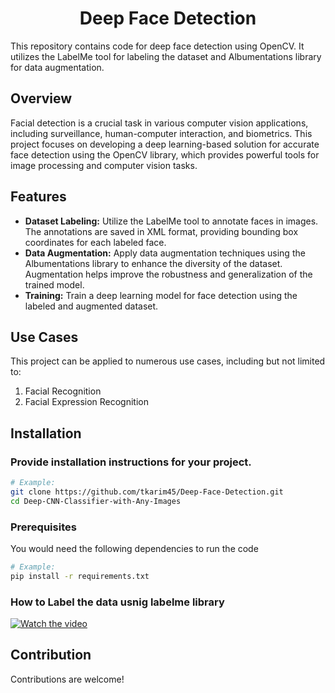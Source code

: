 <h1 align="center">Deep Face Detection</h1>

This repository contains code for deep face detection using OpenCV. It utilizes the LabelMe tool for labeling the dataset and Albumentations library for data augmentation.

## Overview

Facial detection is a crucial task in various computer vision applications, including surveillance, human-computer interaction, and biometrics. This project focuses on developing a deep learning-based solution for accurate face detection using the OpenCV library, which provides powerful tools for image processing and computer vision tasks.

## Features

- **Dataset Labeling:** Utilize the LabelMe tool to annotate faces in images. The annotations are saved in XML format, providing bounding box coordinates for each labeled face.
- **Data Augmentation:** Apply data augmentation techniques using the Albumentations library to enhance the diversity of the dataset. Augmentation helps improve the robustness and generalization of the trained model.
- **Training:** Train a deep learning model for face detection using the labeled and augmented dataset. 

## Use Cases

This project can be applied to numerous use cases, including but not limited to:

1. Facial Recognition
2. Facial Expression Recognition

## Installation

### Provide installation instructions for your project.

```bash
# Example:
git clone https://github.com/tkarim45/Deep-Face-Detection.git
cd Deep-CNN-Classifier-with-Any-Images
```

### Prerequisites

You would need the following dependencies to run the code

```bash
# Example:
pip install -r requirements.txt
```

### How to Label the data usnig labelme library

[![Watch the video](assets/video_preview.gif)](assets/labelDataset.mp4)

## Contribution

Contributions are welcome!
